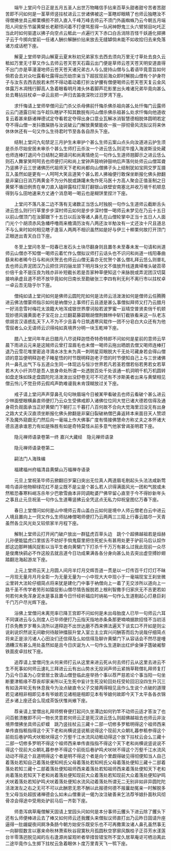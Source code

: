 <!-- { "loadSidebar": true } -->
　　端午上堂问今日正是五月五圣人出世万物睹信手拈来百草头甜者甜兮苦者苦甜苦即不问如何是一茎草师竖拄杖进云三世诸佛被这一茎瞎却眼睛了也师云独瞎汝不得僧拂坐具云楖栗横担不顾入直入千峰万峰去师云不须门外画蜘蛛乃云今朝五月端阳人间安乐节届黄檗长老颟顸问着不打便骂惹得一队闲神野鬼三头六臂努目叱吒正当此时如何驱遣以拂子向空点云秪此一点遍行天下赤口白舌消除百怪千妖遁化掷拂子云于今掷向堂前一任诸人酬价解酬价拈来放去无缝罅倘未能不如收拾归去来免落诸方成话杷下座。

　　解夏上堂师举洞山解夏云夏末秋初兄弟家东去西去须向万里无寸草处去良久云秪如万里无寸草又作么去师云苍天苍天石霜云出门便是草师云苍天苍天明安道直得不出门亦是草漫漫地师云苍天苍天诸兄弟古人与么提持山僧与么着语毕竟意旨如何倘若会去对众吐露看吐露得出历劫宗亲当下超拔现前海众即时解脱山僧有个护身符子与汝东去西去脱若未然不得动着动着打折汝驴腰有僧便喝师云苍天苍天复云金风体露万木凋残行脚高人急着眼看明月滩头休着脚芦花影里出头难诸兄弟毕竟向甚么处去蓦拈拄杖卓一卓云且把一声归去笛夜深吹过汨罗湾下座。

　　求忏悔请上堂师举僧问云门杀父杀母佛前忏悔杀佛杀祖向甚么处忏悔门云露师云云门道露日轮当午趁队瞎驴不知其数脱有问山僧杀佛杀祖甚么处求忏悔向他道收复云着甚来繇诸禅德试定夺看若定夺得出身口意业瓦解冰消智慧德相脱体圆明若定夺不得山僧一发抖擞屎肠与汝说破云门解放黄檗能收一挨一拶彻骨风流拟议将来休休休休还有一句又作么生待君时节至各各自昂头下座。

　　结制上堂问九旬禁足三月护生未审护个甚么生师云案山点头向汝道进云护生须是杀杀尽始安居未审杀个甚么生师打云杀汝一个进云恁么则泥牛撞入海波斯没处藏也师连棒打退问今日结制之期请问和尚离情绝见一句作么生道师翘脚示之进云恁么则石人舞掌笑呵呵去也师便打问和尚上堂钟声鼓响钟鼓响后声落何处师云山僧耳聋乃竖拂子云三世诸佛历代祖师天下老和尚都向山僧拂子头上结制犹如宝网交罗互摄互入虽然如是更有一人呵呵大笑且道笑个甚么若人拂袖便行敢保坐断报化佛头掀翻是非窠臼日消万两黄金不为分外脱或踌躇未免作死马医十方高人聚会正值圣制之日黄檗不循旧例贵在单刀直入磕碎露柱灯笼打翻银山铁壁安南塞北并收万境千机顿息得到与么田地速来方丈通个消息喝一喝云也是糊饼里捏汁下座。

　　上堂问不落凡圣二边不落有无诸数正当恁么时独脱一句作么生道师云截断舌头进云恁么则行行草里步步深村师云如何是步步深村僧一喝师云未梦见在乃云十五日以前山僧顶门在汝脚跟下十五日以后汝等诸人鼻孔在山僧轮掌中正当十五日人人面门光个个胡须赤风急幡呼噜雨来檐滴历汝有八两还汝半觔汝有一丈还汝十尺且道总不与么来时如何相见瞎子逢盲人两两不相识虽然如是好与伊三十楖栗何故打开顶门正眼迸出青天白日下座。

　　冬至上堂问冬至一阳春已发石头土块尽翻身则且置冬未至春未发一句请和尚道师云山僧亦不知僧一喝师云着忙作么僧拟议师打云话头也不识问和尚道一线阳春曲繇来和者稀今日与和尚庆贺去也师云山僧无喜亦无忧贺个甚么僧礼拜云恁么则普礼去也师云弄泥团汉乃云把住洪钧骊龙颔下明月珠分文不值放开线道粪埽堆头破苕帚价倍千金不是压良为贱亦非补短截长若是吾家种草便知这个来脉脱或弄泥团汉切莫接响承虚且道不把不放毕竟如何日南长至勘破张三李四有利无利不离行市以拄杖卓一卓云吾无隐乎尔下座。

　　僧纯如请上堂问如何是佛师云圆陀陀如何是法师云活泼泼如何是僧师云任腾腾进云佛法僧蒙师指示如何是衲僧分上事师打云且道是甚么事僧拟拜师又打乃云腊月一好消息雪衬梅花太浪籍大地浑成银世界摩诃般若波罗蜜一亘晴空普贤卖俏千机顿现妙德风骚黄面老子宝花台上烂翻葛藤碧眼胡僧荆棘林中斩钉截铁看来这一队老冻侬胡言汉语惑乱天下人不为不少且喜今日筑遇寒风辊作一团不分皂白大众还有为他雪屈者么众无语师云识得纯如真境界分明一块玉乾坤下座。

　　腊八上堂问年年此日腊月八尽说释迦悟奇特奇特即不问如何是星前的意师云早晨下雨进云元来是这贼师云曾打湿眉毛也未僧一喝师云拖出晒朗去僧又喝师连棒打退乃云雪花堆里密追寻滴水冰生未为真一刺明星双眼脱大千无处可藏身若会得山僧颂的意旨便明释迦老子睹星悟的时节既明释迦老子悟的时节便知自己上与三世诸佛共一鼻孔出气下与五道众生同一体现远与恒沙世界若凡若圣若僧若俗若男若女若草若木大小纤洪尽是吾人放身命处所谓一处透脱百处千处该通一机洞明千机万机圆转如盘走珠如珠走盘圆陀陀活泼泼出没舒卷无可不可还有不涉斯美者出来与黄檗相见僧云怜儿不觉丑师云假鸡声韵难谩我未肯馍糊放过关下座。

　　戒子请上堂问声声穿鼻孔句句映眉端今日被某甲看破去也师云看破个甚么进云少林面壁眼横鼻直师便打乃云众生受佛戒即入诸佛位位同大觉已诸大德若信得及通身荷负觌面承当正好黄檗门下朝打三千暮打八百何故不合向大觉海里汩没无有出身之路大丈夫汉直须坐断报化佛头掀翻是非窠臼裂破衲僧巴鼻返转本来面目天人赞颂不及魔外窥觑无门然后向一毫端上作大佛事广度有情接佛慧命方称丈夫之本怀诸大德且道承谁恩力有如是殊胜有如是奇特莫怪从前多意气他家曾谒圣明君下座。

　　隐元禅师语录卷第一终
嘉兴大藏经　隐元禅师语录


　　隐元禅师语录卷第二

　　嗣法门人海珠编

　　福建福州府福清县黄檗山万福禅寺语录

　　元旦上堂祝圣毕师云掀翻旧岁窠臼突出无位真人两道眉毛剔起头头法法咸新莺啼鸟语非他物柳绿花红不是尘既不是尘是个甚么若人识得满面风光一团和气脱或未然秪恐春寒料峭冻杀年少巴歌雪曲本非同调毗婆尸佛早留心直至于今不得妙新年头之事且止元旦祝圣一句作么生道蓦竖拂云全凭这点无私力仰祝皇图亿万春下座。

　　春日上堂僧问如何是山中境师云青山盖白云如何是境中人师云僧老白云中进云人境且置向上一窍又作么生师拈棒僧喝师便打乃云两两三三陌上行春云踏尽一天青虽然各立风光处又较侬家半月程下座。

　　解制上堂师云打开闲门破户放出一群猛虎百草头边　跳个个超佛越祖若是烜赫儿孙便能猛虎口里拔舌不妨好手倘鬼窟里把住死蛇头有甚用处更于驴前马后认奴作郎这边那畔捕风捉影以当平生者向黄檗门下打杀千千万万有甚么过我此现前一众尽是俊鹰快鹞必不作这般去就且道今日功成果满各各分身向甚么处去突出虚空搏妙翅踏翻沧海起游龙下座。

　　上元上堂师云天上月圆人间月半灯月交辉吾道一贯是以一灯传百千灯灯灯不昧一月现无量月月月全彰一为无量无量为一小中现大大中现小于一毫端现宝王刹坐微尘里转大法轮仔细简点将来犹是建化门中事于衲僧向上一着了无交涉所以道向上一路千圣不传学者劳形如猿捉影山僧尽情告报脱若上根利智撒手归家庆无不吉更若如何若何未免浑身泥水是事且置今日忏经祈福应时纳祐一句作么生道剔起心灯悬巨刹千门万户尽光辉下座。

　　浴佛上堂僧问未离兜率已降王宫即不问如何是未出母胎度人已毕一句师云六耳不同谋进云与么则度人已毕师便打乃云指天指地赤条条那更喃喃据款招怪不当初活打杀免教岁岁蓦头浇所以道释迦不出世达磨不西来佛法遍天下谈玄口不开如是则尘说刹说炽然说无间歇何待敲钟擂鼓升堂入室立主立宾兴问酬答而后为说哉仔细简点将来正是涂污诸人心田汝们还信得及么如信得及聊许黄檗门下从容话会不然尽是噇酒糟汉有甚么用处虽然如是且今日庆诞为人一句作么生道新出红炉金弹子簉破阇黎铁面皮卓拄杖下座。

　　追荐请上堂僧问生从何来师打云从这里来进云死从何去师打云从这里去进云不生不死事如何师云速礼三拜进云云有出山势水无投涧声师云紧捎草鞋僧礼拜师复打乃云今日盖为心空曾居士敦请山僧登临此座举扬个事以荐严慈若论个事当阳一句坐断要津秪缘不荐丧却家亲所以无生死中妄计生死没轮回处枉受轮回汩没四生升沉三有如汲井轮无有休息我今为汝点破直令父子交接两得相见且作么生说个点破的道理若见诸相非相即见本有爷娘若见诸相是相即见本有爷娘何故即今天下太平各各衣锦还乡诸上座还会么现成茶饭伏惟尚飨下座。

　　荐亲请上堂僧出礼拜师劈脊便打起问久坐潭边如何钓竿不动师云适才答汝了也问百骸溃散即不问一物长灵意若何师云正是死汉进云恁么则超佛越祖去也师云非汝境界僧拂坐具师云虾蟆　跳乃竖拄杖云三藏十二部一切修多罗秪明得这个祖师西来单传直指秪指得这个天下老和尚横说竖说秪说得这个现前大众朝礼暮参秪参得这个前街后巷驴鸣犬吠秪吠得这个万壑千江水流风动秪动得这个放下拄杖云会么三藏十二部一切修多罗明不得这个祖师西来单传直指指不得这个天下老和尚横说竖说说不得这个现前大众朝礼暮参参不得这个前街后巷驴鸣犬吠吠不得这个万壑千江水流风动动不得这个且道明得这个者是明不得这个者是向个里觑得破见得彻便知当人自己着落处若知自己着落处便知柯氏父母着落处若知柯氏父母着落处便知三藏十二部着落处若知三藏十二部着落处便知祖师西来着落处若知祖师西来着落处便知天下老和尚着落处若知天下老和尚着落处便知现前大众着落处若知现前大众着落处便知驴鸣犬吠着落处若知驴鸣犬吠着落处便知水流风动着落处所谓无二无别非如非异圆陀陀活泼泼左之右之无可不可以此酬恩无恩不酬以此报德何德不报曩劫冤亲一时解脱多生父母当处超拔诸禅德会么如未山僧重说一偈为汝注破善来乞法荐爷娘扑面秋风彻骨凉会得途中受用处驴前马后一齐彰下座。

　　师患泻病草庵僧解天固请上堂园头问如何是本分事师云钁头下进云除了钁头下还有么师便棒进云去了棒又如何师云还我钁头来僧拟议师直打出乃云昨日固请升座逼得一肚龌龊夜间屙净条肠今朝方始安乐既安乐也不可再撒熏汝诸人鼻孔虽然事无一向聊叙数言以塞来命秋林萧索秋谷寂寞秋月孤圆秋空寥廓风飘桂子正芬芳水漾莲台半零落迥脱见闻的左右逢源尚留观听者举措皆错宝所不宜久居草庵讵可栖泊离此二途毕竟作么生掷下拄杖云急着眼休卜度万里青天飞一鹗下座。

